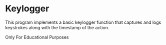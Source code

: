 # Keylogger
 This program implements a basic keylogger function that captures and logs keystrokes along with the timestamp of the action.
 
 Only For Educational Purposes 
